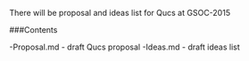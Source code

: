 There will be proposal and ideas list for Qucs at GSOC-2015

###Contents

-Proposal.md  - draft Qucs proposal
-Ideas.md - draft ideas list 

